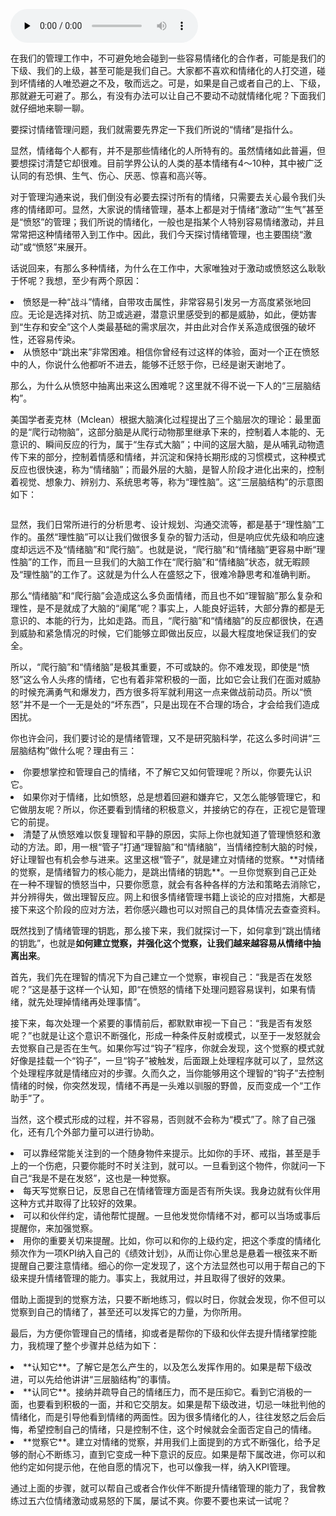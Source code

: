<audio id="audio" title="30 | 如何掌控自己的情绪，以及如何管理情绪化的员工？" controls="" preload="none"><source id="mp3" src="https://static001.geekbang.org/resource/audio/72/15/7298bb3d1fa5a1253e634cd32517c115.mp3"></audio>

在我们的管理工作中，不可避免地会碰到一些容易情绪化的合作者，可能是我们的下级、我们的上级，甚至可能是我们自己。大家都不喜欢和情绪化的人打交道，碰到坏情绪的人唯恐避之不及，敬而远之。可是，如果是自己或者自己的上、下级，那就避无可避了。那么，有没有办法可以让自己不要动不动就情绪化呢？下面我们就仔细地来聊一聊。

要探讨情绪管理问题，我们就需要先界定一下我们所说的“情绪”是指什么。

显然，情绪每个人都有，并不是那些情绪化的人所特有的。虽然情绪如此普遍，但要想探讨清楚它却很难。目前学界公认的人类的基本情绪有4～10种，其中被广泛认同的有恐惧、生气、伤心、厌恶、惊喜和高兴等。

对于管理沟通来说，我们倒没有必要去探讨所有的情绪，只需要去关心最令我们头疼的情绪即可。显然，大家说的情绪管理，基本上都是对于情绪“激动”“生气”甚至是“愤怒”的管理；我们所说的情绪化，一般也是指某个人特别容易情绪激动，并且常常把这种情绪带入到工作中。因此，我们今天探讨情绪管理，也主要围绕“激动”或“愤怒”来展开。

话说回来，有那么多种情绪，为什么在工作中，大家唯独对于激动或愤怒这么耿耿于怀呢？我想，至少有两个原因：

<li>
愤怒是一种“战斗”情绪，自带攻击属性，非常容易引发另一方高度紧张地回应。无论是选择对抗、防卫或逃避，潜意识里感受到的都是威胁，如此，便妨害到“生存和安全”这个人类最基础的需求层次，并由此对合作关系造成很强的破坏性，还容易传染。
</li>
<li>
从愤怒中“跳出来”非常困难。相信你曾经有过这样的体验，面对一个正在愤怒中的人，你说什么他都听不进去，能够不迁怒于你，已经是谢天谢地了。
</li>

那么，为什么从愤怒中抽离出来这么困难呢？这里就不得不说一下人的“三层脑结构”。

美国学者麦克林（Mclean）根据大脑演化过程提出了三个脑层次的理论：最里面的是“爬行动物脑”，这部分脑是从爬行动物那里继承下来的，控制着人本能的、无意识的、瞬间反应的行为，属于“生存式大脑”；中间的这层大脑，是从哺乳动物遗传下来的部分，控制着情感和情绪，并沉淀和保持长期形成的习惯模式，这种模式反应也很快速，称为“情绪脑”；而最外层的大脑，是智人阶段才进化出来的，控制着视觉、想象力、辨别力、系统思考等，称为“理性脑”。这“三层脑结构”的示意图如下：

<img src="https://static001.geekbang.org/resource/image/63/79/631fdf2efdd08d51cb19da63f00df879.png" alt="" />

显然，我们日常所进行的分析思考、设计规划、沟通交流等，都是基于“理性脑”工作的。虽然“理性脑”可以让我们做很多复杂的智力活动，但是响应优先级和响应速度却远远不及“情绪脑”和“爬行脑”。也就是说，“爬行脑”和“情绪脑”更容易中断“理性脑”的工作，而且一旦我们的大脑工作在“爬行脑”和“情绪脑”状态，就无暇顾及“理性脑”的工作了。这就是为什么人在盛怒之下，很难冷静思考和准确判断。

那么“情绪脑”和“爬行脑”会造成这么多负面情绪，而且也不如“理智脑”那么复杂和理性，是不是就成了大脑的“阑尾”呢？事实上，人能良好运转，大部分靠的都是无意识的、本能的行为，比如走路。而且，“爬行脑”和“情绪脑”的反应都很快，在遇到威胁和紧急情况的时候，它们能够立即做出反应，以最大程度地保证我们的安全。

所以，“爬行脑”和“情绪脑”是极其重要，不可或缺的。你不难发现，即使是“愤怒”这么令人头疼的情绪，它也有着非常积极的一面，比如它会让我们在面对威胁的时候充满勇气和爆发力，西方很多将军就利用这一点来做战前动员。所以“愤怒”并不是一个一无是处的“坏东西”，只是出现在不合理的场合，才会给我们造成困扰。

你也许会问，我们要讨论的是情绪管理，又不是研究脑科学，花这么多时间讲“三层脑结构”做什么呢？理由有三：

<li>
你要想掌控和管理自己的情绪，不了解它又如何管理呢？所以，你要先认识它。
</li>
<li>
如果你对于情绪，比如愤怒，总是想着回避和嫌弃它，又怎么能够管理它，和它做朋友呢？所以，你还要看到情绪的积极意义，并接纳它的存在，正视它是管理它的前提。
</li>
<li>
清楚了从愤怒难以恢复理智和平静的原因，实际上你也就知道了管理愤怒和激动的方法。即，用一根“管子”打通“理智脑”和“情绪脑”，当情绪控制大脑的时候，好让理智也有机会参与进来。这里这根“管子”，就是建立对情绪的觉察。**对情绪的觉察，是情绪智力的核心能力，是跳出情绪的钥匙**。一旦你觉察到自己正处在一种不理智的愤怒当中，只要你愿意，就会有各种各样的方法和策略去消除它，并分辨得失，做出理智反应。网上和很多情绪管理书籍上谈论的应对措施，大都是接下来这个阶段的应对方法，若你感兴趣也可以对照自己的具体情况去查查资料。
</li>

既然找到了情绪管理的钥匙，那么接下来，我们就探讨一下，如何拿到“跳出情绪的钥匙”，也就是**如何建立觉察，并强化这个觉察，让我们越来越容易从情绪中抽离出来**。

首先，我们先在理智的情况下为自己建立一个觉察，审视自己：“我是否在发怒呢？”这是基于这样一个认知，即“在愤怒的情绪下处理问题容易误判，如果有情绪，就先处理掉情绪再处理事情”。

接下来，每次处理一个紧要的事情前后，都默默审视一下自己：“我是否有发怒呢？”也就是让这个意识不断强化，形成一种条件反射或模式，以至于一发怒就会去觉察自己是否在生气。如果你写过“钩子”程序，你就会发现，这个觉察的模式就好像是挂载一个“钩子”，一旦“钩子”被触发，后面跟上处理程序就可以了，显然这个处理程序就是情绪应对的步骤。久而久之，当你能够用这个理智的“钩子”去控制情绪的时候，你突然发现，情绪不再是一头难以驯服的野兽，反而变成一个“工作助手”了。

当然，这个模式形成的过程，并不容易，否则就不会称为“模式”了。除了自己强化，还有几个外部力量可以进行协助。

<li>
可以靠经常能关注到的一个随身物件来提示。比如你的手环、戒指，甚至是手上的一个伤疤，只要你能时不时关注到，就可以。一旦看到这个物件，你就问一下自己“我是不是在发怒”，这也是一种觉察。
</li>
<li>
每天写觉察日记，反思自己在情绪管理方面是否有所失误。我身边就有伙伴用这种方式并取得了比较好的效果。
</li>
<li>
可以和伙伴约定，请他帮忙提醒。一旦他发觉你情绪不对，都可以当场或事后提醒你，来加强觉察。
</li>
<li>
用你的重要关切来提醒。比如，你可以和你的上级约定，把这个季度的情绪化频次作为一项KPI纳入自己的《绩效计划》，从而让你心里总是悬着一根弦来不断提醒自己要注意情绪。细心的你一定发现了，这个方法显然也可以用于帮自己的下级来提升情绪管理的能力。事实上，我就用过，并且取得了很好的效果。
</li>

借助上面提到的觉察方法，只要不断地练习，假以时日，你就会发现，你不但可以觉察到自己的情绪了，甚至还可以发挥它的力量，为你所用。

最后，为方便你管理自己的情绪，抑或者是帮你的下级和伙伴去提升情绪掌控能力，我梳理了整个步骤并总结为如下：

<li>
**认知它**。了解它是怎么产生的，以及怎么发挥作用的。如果是帮下级改进，可以先给他讲讲“三层脑结构”的事情。
</li>
<li>
**认同它**。接纳并疏导自己的情绪压力，而不是压抑它。看到它消极的一面，也要看到积极的一面，并和它交朋友。如果是帮下级改进，切忌一味批判他的情绪化，而是引导他看到情绪的两面性。因为很多情绪化的人，往往发怒之后会后悔，希望控制自己的情绪，只是控制不住，这个时候就会全面否定自己的情绪。
</li>
<li>
**觉察它**。建立对情绪的觉察，并用我们上面提到的方式不断强化，给予足够的耐心不断练习，直到它变成一种下意识的反应。如果是帮下属改进，你可以和他约定如何提示他，在他自愿的情况下，也可以像我一样，纳入KPI管理。
</li>

通过上面的步骤，就可以帮自己或者合作伙伴不断提升情绪管理的能力了，我曾教练过五六位情绪激动或易怒的下属，屡试不爽。你要不要也来试一试呢？


